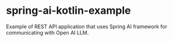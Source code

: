 # spring-ai-kotlin-example
Example of REST API application that uses Spring AI framework for communicating with Open AI LLM.
